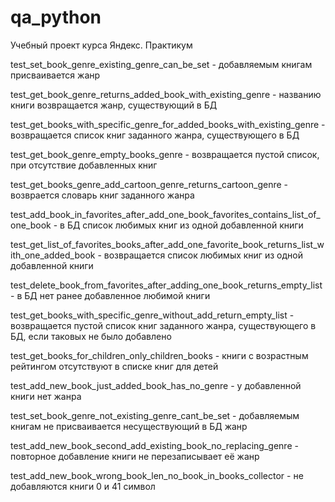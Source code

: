 # qa_python
Учебный проект курса Яндекс. Практикум

test_set_book_genre_existing_genre_can_be_set - добавляемым книгам присваивается жанр

test_get_book_genre_returns_added_book_with_existing_genre - названию книги возвращается жанр, существующий в БД

test_get_books_with_specific_genre_for_added_books_with_existing_genre - возвращается список книг заданного жанра, существующего в БД

test_get_book_genre_empty_books_genre - возвращается пустой список, при отсутствие добавленных книг

test_get_books_genre_add_cartoon_genre_returns_cartoon_genre - возврается словарь книг заданного жанра

test_add_book_in_favorites_after_add_one_book_favorites_contains_list_of_one_book - в БД список любимых книг из одной добавленной книги

test_get_list_of_favorites_books_after_add_one_favorite_book_returns_list_with_one_added_book - возвращается список любимых книг из одной добавленной книги

test_delete_book_from_favorites_after_adding_one_book_returns_empty_list - в БД нет ранее добавленное любимой книги

test_get_books_with_specific_genre_without_add_return_empty_list - возвращается пустой список книг заданного жанра, существующего в БД, если таковых не было добавлено

test_get_books_for_children_only_children_books - книги с возрастным рейтингом отсутствуют в списке книг для детей

test_add_new_book_just_added_book_has_no_genre - у добавленной книги нет жанра

test_set_book_genre_not_existing_genre_cant_be_set - добавляемым книгам не присваивается несуществующий в БД жанр

test_add_new_book_second_add_existing_book_no_replacing_genre - повторное добавление книги не перезаписывает её жанр

test_add_new_book_wrong_book_len_no_book_in_books_collector - не добавляются книги 0 и 41 символ
